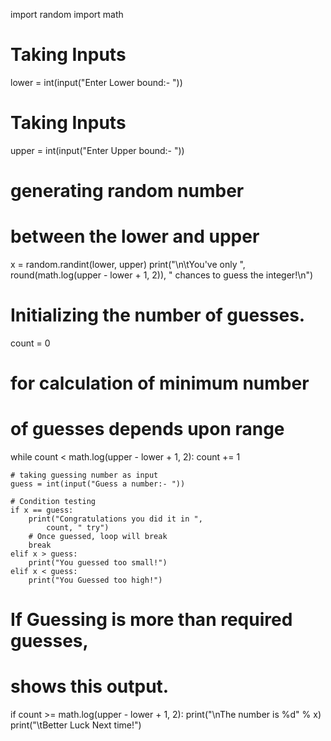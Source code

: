 import random
import math
# Taking Inputs
lower = int(input("Enter Lower bound:- "))

# Taking Inputs
upper = int(input("Enter Upper bound:- "))

# generating random number 
# between the lower and upper
x = random.randint(lower, upper)
print("\n\tYou've only ",
	round(math.log(upper - lower + 1, 2)),
	" chances to guess the integer!\n")

# Initializing the number of guesses.
count = 0

# for calculation of minimum number 
# of guesses depends upon range

while count < math.log(upper - lower + 1, 2):
	count += 1

	# taking guessing number as input
	guess = int(input("Guess a number:- "))

	# Condition testing
	if x == guess:
		print("Congratulations you did it in ",
			count, " try")
		# Once guessed, loop will break
		break
	elif x > guess:
		print("You guessed too small!")
	elif x < guess:
		print("You Guessed too high!")

# If Guessing is more than required guesses,
# shows this output.
if count >= math.log(upper - lower + 1, 2):
	print("\nThe number is %d" % x)
	print("\tBetter Luck Next time!")
